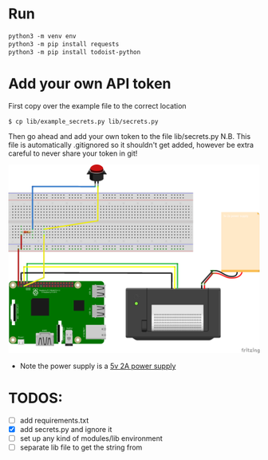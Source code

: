 # Run
```
python3 -m venv env
python3 -m pip install requests
python3 -m pip install todoist-python 
```

# Add your own API token
First copy over the example file to the correct location
```
$ cp lib/example_secrets.py lib/secrets.py
```
Then go ahead and add your own token to the file lib/secrets.py
N.B. This file is automatically .gitignored so it shouldn't get added,
however be extra careful to never share your token in git!

![Fritzing diagram](./assets/fritzing.png)
* Note the power supply is a [5v 2A power supply](https://www.adafruit.com/product/276)

# TODOS:
- [ ] add requirements.txt
- [x] add secrets.py and ignore it
- [ ] set up any kind of modules/lib environment
- [ ] separate lib file to get the string from